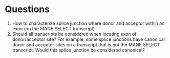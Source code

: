 # Questions

1. How to characterize splice junction where donor and acceptor within an exon (on the MANE SELECT transcript)
2. Should all transcripts be considered when locating exon of donor/acceptor site? For example, some splice junctions have canonical donor and acceptor sites on a transcript that is not the MANE SELECT transcript. Would this splice junction be considered canonical?

